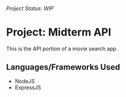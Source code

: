 ###### Project Status: WIP
# Project: Midterm API

This is the API portion of a movie search app. 

## Languages/Frameworks Used
- NodeJS
- ExpressJS

